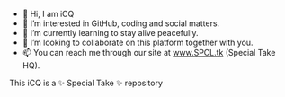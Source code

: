 - 👋 Hi, I am iCQ
- 👀 I’m interested in GitHub, coding and social matters.
- 🌱 I’m currently learning to stay alive peacefully.
- 💞️ I’m looking to collaborate on this platform together with you.
- 📫 You can reach me through our site at www.SPCL.tk (Special Take HQ).

This iCQ is a ✨ Special Take ✨ repository
